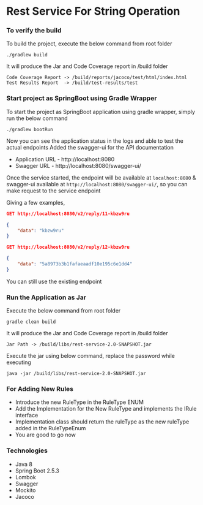 # Rest Service For String Operation

### To verify the build

To build the project, execute the below command from root folder
```
./gradlew build
```
It will produce the Jar and Code Coverage report in /build folder
```
Code Coverage Report -> /build/reports/jacoco/test/html/index.html
Test Results Report  -> /build/test-results/test
```

### Start project as SpringBoot using Gradle Wrapper

To start the project as SpringBoot application using gradle wrapper, simply run the below command
```
./gradlew bootRun
```
Now you can see the application status in the logs and able to test the actual endpoints
Added the swagger-ui for the API documentation

* Application URL - http://localhost:8080
* Swagger URL     - http://localhost:8080/swagger-ui/


Once the service started, the endpoint will be available at `localhost:8080` & swagger-ui available at `http://localhost:8080/swagger-ui/`, so you can make request to the service endpoint

Giving a few examples,

```json
GET http://localhost:8080/v2/reply/11-kbzw9ru

{
    "data": "kbzw9ru"
}
```
```json
GET http://localhost:8080/v2/reply/12-kbzw9ru

{
    "data": "5a8973b3b1fafaeaadf10e195c6e1dd4"
}
```
You can still use the existing endpoint

### Run the Application as Jar
Execute the below command from root folder
```
gradle clean build
```
It will produce the Jar and Code Coverage report in /build folder
```
Jar Path -> /build/libs/rest-service-2.0-SNAPSHOT.jar
```
Execute the jar using below command, replace the password while executing
```
java -jar /build/libs/rest-service-2.0-SNAPSHOT.jar
```

### For Adding New Rules
* Introduce the new RuleType in the RuleType ENUM
* Add the Implementation for the New RuleType and implements the IRule interface
* Implementation class should return the ruleType as the new ruleType added in the RuleTypeEnum
* You are good to go now

### Technologies

* Java 8
* Spring Boot 2.5.3
* Lombok
* Swagger
* Mockito
* Jacoco